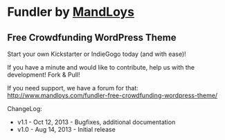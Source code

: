 Fundler by [MandLoys](http://www.mandloys.com/ "MandLoys Web Design")
=============
Free Crowdfunding WordPress Theme
---------------------------------

Start your own Kickstarter or IndieGogo today (and with ease)!

If you have a minute and would like to contribute, help us with the development! Fork & Pull!

If you need support, we have a forum for that: http://www.mandloys.com/fundler-free-crowdfunding-wordpress-theme/

ChangeLog:

* v1.1 - Oct 12, 2013 - Bugfixes, additional documentation
* v1.0 - Aug 14, 2013 - Initial release
